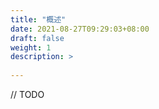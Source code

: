```yaml
---
title: "概述"
date: 2021-08-27T09:29:03+08:00
draft: false
weight: 1
description: >
  
---
```


// TODO

